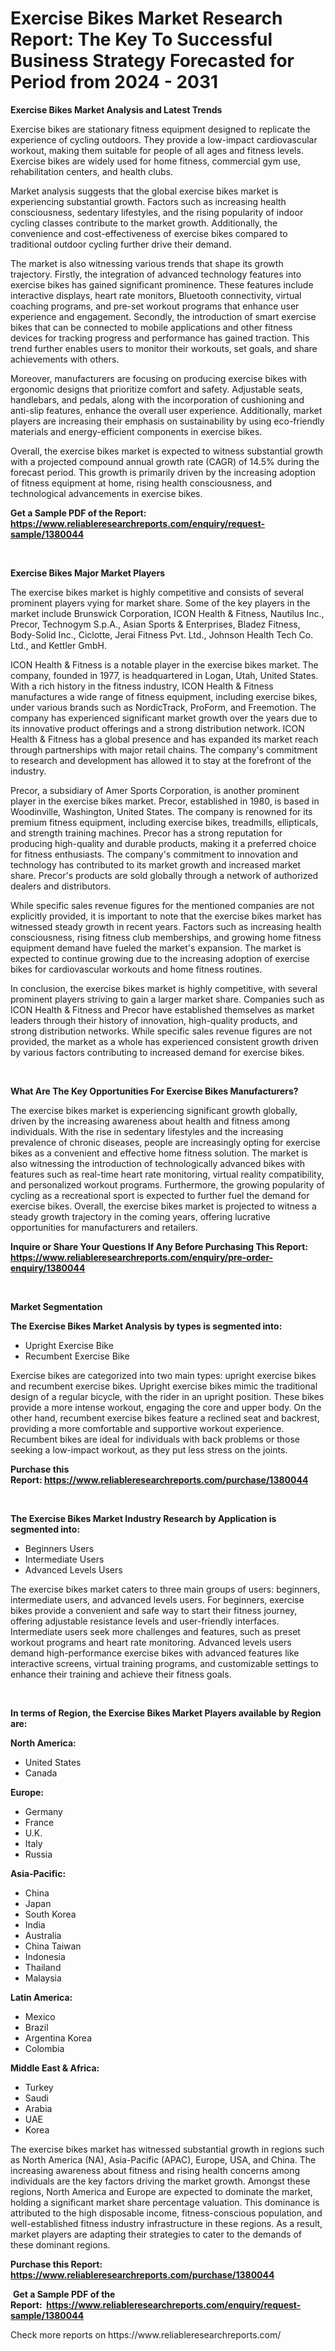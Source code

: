 <p><h1>Exercise Bikes Market Research Report: The Key To Successful Business Strategy Forecasted for Period from 2024 - 2031</h1></p><p><strong>Exercise Bikes Market Analysis and Latest Trends</strong></p>
<p><p>Exercise bikes are stationary fitness equipment designed to replicate the experience of cycling outdoors. They provide a low-impact cardiovascular workout, making them suitable for people of all ages and fitness levels. Exercise bikes are widely used for home fitness, commercial gym use, rehabilitation centers, and health clubs.</p><p>Market analysis suggests that the global exercise bikes market is experiencing substantial growth. Factors such as increasing health consciousness, sedentary lifestyles, and the rising popularity of indoor cycling classes contribute to the market growth. Additionally, the convenience and cost-effectiveness of exercise bikes compared to traditional outdoor cycling further drive their demand.</p><p>The market is also witnessing various trends that shape its growth trajectory. Firstly, the integration of advanced technology features into exercise bikes has gained significant prominence. These features include interactive displays, heart rate monitors, Bluetooth connectivity, virtual coaching programs, and pre-set workout programs that enhance user experience and engagement. Secondly, the introduction of smart exercise bikes that can be connected to mobile applications and other fitness devices for tracking progress and performance has gained traction. This trend further enables users to monitor their workouts, set goals, and share achievements with others.</p><p>Moreover, manufacturers are focusing on producing exercise bikes with ergonomic designs that prioritize comfort and safety. Adjustable seats, handlebars, and pedals, along with the incorporation of cushioning and anti-slip features, enhance the overall user experience. Additionally, market players are increasing their emphasis on sustainability by using eco-friendly materials and energy-efficient components in exercise bikes.</p><p>Overall, the exercise bikes market is expected to witness substantial growth with a projected compound annual growth rate (CAGR) of 14.5% during the forecast period. This growth is primarily driven by the increasing adoption of fitness equipment at home, rising health consciousness, and technological advancements in exercise bikes.</p></p>
<p><strong>Get a Sample PDF of the Report:&nbsp; <a href="https://www.reliableresearchreports.com/enquiry/request-sample/1380044">https://www.reliableresearchreports.com/enquiry/request-sample/1380044</a></strong></p>
<p>&nbsp;</p>
<p><strong>Exercise Bikes Major Market Players</strong></p>
<p><p>The exercise bikes market is highly competitive and consists of several prominent players vying for market share. Some of the key players in the market include Brunswick Corporation, ICON Health & Fitness, Nautilus Inc., Precor, Technogym S.p.A., Asian Sports & Enterprises, Bladez Fitness, Body-Solid Inc., Ciclotte, Jerai Fitness Pvt. Ltd., Johnson Health Tech Co. Ltd., and Kettler GmbH.</p><p>ICON Health & Fitness is a notable player in the exercise bikes market. The company, founded in 1977, is headquartered in Logan, Utah, United States. With a rich history in the fitness industry, ICON Health & Fitness manufactures a wide range of fitness equipment, including exercise bikes, under various brands such as NordicTrack, ProForm, and Freemotion. The company has experienced significant market growth over the years due to its innovative product offerings and a strong distribution network. ICON Health & Fitness has a global presence and has expanded its market reach through partnerships with major retail chains. The company's commitment to research and development has allowed it to stay at the forefront of the industry.</p><p>Precor, a subsidiary of Amer Sports Corporation, is another prominent player in the exercise bikes market. Precor, established in 1980, is based in Woodinville, Washington, United States. The company is renowned for its premium fitness equipment, including exercise bikes, treadmills, ellipticals, and strength training machines. Precor has a strong reputation for producing high-quality and durable products, making it a preferred choice for fitness enthusiasts. The company's commitment to innovation and technology has contributed to its market growth and increased market share. Precor's products are sold globally through a network of authorized dealers and distributors.</p><p>While specific sales revenue figures for the mentioned companies are not explicitly provided, it is important to note that the exercise bikes market has witnessed steady growth in recent years. Factors such as increasing health consciousness, rising fitness club memberships, and growing home fitness equipment demand have fueled the market's expansion. The market is expected to continue growing due to the increasing adoption of exercise bikes for cardiovascular workouts and home fitness routines.</p><p>In conclusion, the exercise bikes market is highly competitive, with several prominent players striving to gain a larger market share. Companies such as ICON Health & Fitness and Precor have established themselves as market leaders through their history of innovation, high-quality products, and strong distribution networks. While specific sales revenue figures are not provided, the market as a whole has experienced consistent growth driven by various factors contributing to increased demand for exercise bikes.</p></p>
<p>&nbsp;</p>
<p><strong>What Are The Key Opportunities For Exercise Bikes Manufacturers?</strong></p>
<p><p>The exercise bikes market is experiencing significant growth globally, driven by the increasing awareness about health and fitness among individuals. With the rise in sedentary lifestyles and the increasing prevalence of chronic diseases, people are increasingly opting for exercise bikes as a convenient and effective home fitness solution. The market is also witnessing the introduction of technologically advanced bikes with features such as real-time heart rate monitoring, virtual reality compatibility, and personalized workout programs. Furthermore, the growing popularity of cycling as a recreational sport is expected to further fuel the demand for exercise bikes. Overall, the exercise bikes market is projected to witness a steady growth trajectory in the coming years, offering lucrative opportunities for manufacturers and retailers.</p></p>
<p><strong>Inquire or Share Your Questions If Any Before Purchasing This Report: <a href="https://www.reliableresearchreports.com/enquiry/pre-order-enquiry/1380044">https://www.reliableresearchreports.com/enquiry/pre-order-enquiry/1380044</a></strong></p>
<p>&nbsp;</p>
<p><strong>Market Segmentation</strong></p>
<p><strong>The Exercise Bikes Market Analysis by types is segmented into:</strong></p>
<p><ul><li>Upright Exercise Bike</li><li>Recumbent Exercise Bike</li></ul></p>
<p><p>Exercise bikes are categorized into two main types: upright exercise bikes and recumbent exercise bikes. Upright exercise bikes mimic the traditional design of a regular bicycle, with the rider in an upright position. These bikes provide a more intense workout, engaging the core and upper body. On the other hand, recumbent exercise bikes feature a reclined seat and backrest, providing a more comfortable and supportive workout experience. Recumbent bikes are ideal for individuals with back problems or those seeking a low-impact workout, as they put less stress on the joints.</p></p>
<p><strong>Purchase this Report:&nbsp;<a href="https://www.reliableresearchreports.com/purchase/1380044">https://www.reliableresearchreports.com/purchase/1380044</a></strong></p>
<p>&nbsp;</p>
<p><strong>The Exercise Bikes Market Industry Research by Application is segmented into:</strong></p>
<p><ul><li>Beginners Users</li><li>Intermediate Users</li><li>Advanced Levels Users</li></ul></p>
<p><p>The exercise bikes market caters to three main groups of users: beginners, intermediate users, and advanced levels users. For beginners, exercise bikes provide a convenient and safe way to start their fitness journey, offering adjustable resistance levels and user-friendly interfaces. Intermediate users seek more challenges and features, such as preset workout programs and heart rate monitoring. Advanced levels users demand high-performance exercise bikes with advanced features like interactive screens, virtual training programs, and customizable settings to enhance their training and achieve their fitness goals.</p></p>
<p>&nbsp;</p>
<p><strong>In terms of Region, the Exercise Bikes Market Players available by Region are:</strong></p>
<p>
    <p> <strong> North America: </strong>
        <ul>
            <li>United States</li>
            <li>Canada</li>
        </ul>
        </p> 
    <p> <strong> Europe: </strong>
        <ul>
            <li>Germany</li>
            <li>France</li>
            <li>U.K.</li>
            <li>Italy</li>
            <li>Russia</li>
        </ul>
        </p> 
    <p> <strong> Asia-Pacific: </strong>
        <ul>
            <li>China</li>
            <li>Japan</li>
            <li>South Korea</li>
            <li>India</li>
            <li>Australia</li>
            <li>China Taiwan</li>
            <li>Indonesia</li>
            <li>Thailand</li>
            <li>Malaysia</li>
        </ul>
        </p> 
    <p> <strong> Latin America: </strong>
        <ul>
            <li>Mexico</li>
            <li>Brazil</li>
            <li>Argentina Korea</li>
            <li>Colombia</li>
        </ul>
        </p> 
    <p> <strong> Middle East & Africa: </strong>
        <ul>
            <li>Turkey</li>
            <li>Saudi</li>
            <li>Arabia</li>
            <li>UAE</li>
            <li>Korea</li>
        </ul>
    </p>
    </p>
<p><p>The exercise bikes market has witnessed substantial growth in regions such as North America (NA), Asia-Pacific (APAC), Europe, USA, and China. The increasing awareness about fitness and rising health concerns among individuals are the key factors driving the market growth. Amongst these regions, North America and Europe are expected to dominate the market, holding a significant market share percentage valuation. This dominance is attributed to the high disposable income, fitness-conscious population, and well-established fitness industry infrastructure in these regions. As a result, market players are adapting their strategies to cater to the demands of these dominant regions.</p></p>
<p><strong>Purchase this Report: <a href="https://www.reliableresearchreports.com/purchase/1380044">https://www.reliableresearchreports.com/purchase/1380044</a></strong></p>
<p>&nbsp;<strong>Get a Sample PDF of the Report:&nbsp;&nbsp;<a href="https://www.reliableresearchreports.com/enquiry/request-sample/1380044">https://www.reliableresearchreports.com/enquiry/request-sample/1380044</a></strong></p>
<p><strong></strong></p>
<p>Check more reports on https://www.reliableresearchreports.com/</p>